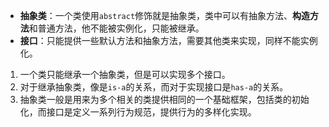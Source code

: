- **抽象类**：一个类使用`abstract`修饰就是抽象类，类中可以有抽象方法、**构造方法**和普通方法，他不能被实例化，只能被继承。
- **接口**：只能提供一些默认方法和抽象方法，需要其他类来实现，同样不能实例化。
1. 一个类只能继承一个抽象类，但是可以实现多个接口。
2. 对于继承抽象类，像是`is-a`的关系，而对于实现接口是`has-a`的关系。
3. 抽象类一般是用来为多个相关的类提供相同的一个基础框架，包括类的初始化，而接口是定义一系列行为规范，提供行为的多样化实现。
